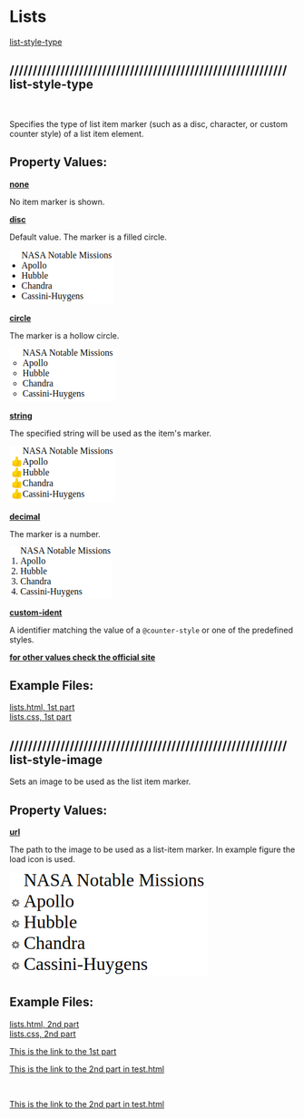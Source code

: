 # Lists

[list-style-type](#-list-style-type) <br>

## //////////////////////////////////////////////////////////// list-style-type

<br>

Specifies the type of list item marker (such as a disc, character, or custom counter style) of a list item element.

## Property Values:

<u>**none**</u>

No item marker is shown.

<u>**disc**</u>

Default value. The marker is a filled circle.

![list-style-type-disc](pics/list-style-type-disc.png)

<u>**circle**</u>

The marker is a hollow circle.

![list-style-type-circle](pics/list-style-type-circle.png)

<u>**string**</u>

The specified string will be used as the item's marker.

![list-style-type-string](pics/list-style-type-string.png)

<u>**decimal**</u>

The marker is a number.

![list-style-type-dec](pics/list-style-type-dec.png)

<u>**custom-ident**</u>

A identifier matching the value of a `@counter-style` or one of the predefined styles.

<u>**for other values check the official site**</u>

## Example Files:

[lists.html, 1st part](html/lists.html) <br>
[lists.css, 1st part](css/lists.css)

## //////////////////////////////////////////////////////////// list-style-image

Sets an image to be used as the list item marker.

## Property Values:

<u>**url**</u>

The path to the image to be used as a list-item marker. In example figure the load icon is used.

![load_icon](pics/lists-style-image.png)

## Example Files:

[lists.html, 2nd part](html/lists.html/#1st_part) <br>
[lists.css, 2nd part](css/lists.css)

[This is the link to the 1st part](#1st_part) <br>

[This is the link to the 2nd part in test.html](#2nd_part)

<br>

[This is the link to the 2nd part in test.html](html/lists.html/#abcd)
